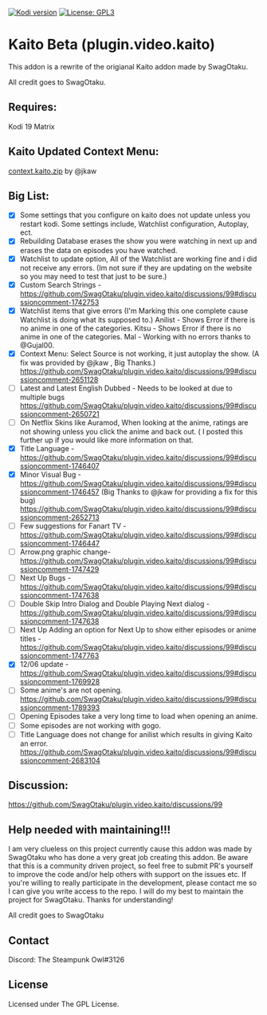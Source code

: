 [![Kodi version](https://img.shields.io/badge/kodi%20versions19-blue)](https://kodi.tv/)
[![License: GPL3](https://img.shields.io/badge/License-GPL3-yellow.svg)](https://opensource.org/licenses/GPL-3.0)

# Kaito Beta (plugin.video.kaito)

This addon is a rewrite of the origianal Kaito addon made by SwagOtaku. 

All credit goes to SwagOtaku.

## Requires:

Kodi 19 Matrix

## Kaito Updated Context Menu:

[context.kaito.zip](https://github.com/Goldenfreddy0703/plugin.video.kaito.beta/files/8605380/context.kaito.zip) by @jkaw 

## Big List:

- [x] Some settings that you configure on kaito does not update unless you restart kodi.
Some settings include, Watchlist configuration, Autoplay, ect.
- [x] Rebuilding Database erases the show you were watching in next up and erases the data on episodes you have watched.
- [x] Watchlist to update option, All of the Watchlist are working fine and i did not receive any errors. (Im not sure if they are updating on the website so you may need to test that just to be sure.)
- [x] Custom Search Strings - https://github.com/SwagOtaku/plugin.video.kaito/discussions/99#discussioncomment-1742753
- [x] Watchlist items that give errors (I'm Marking this one complete cause Watchlist is doing what its supposed to.)
Anilist - Shows Error if there is no anime in one of the categories.
Kitsu - Shows Error if there is no anime in one of the categories.
Mal - Working with no errors thanks to @Gujal00.
- [x] Context Menu: Select Source is not working, it just autoplay the show. (A fix was provided by @jkaw , Big Thanks.) https://github.com/SwagOtaku/plugin.video.kaito/discussions/99#discussioncomment-2651128
- [ ] Latest and Latest English Dubbed - Needs to be looked at due to multiple bugs https://github.com/SwagOtaku/plugin.video.kaito/discussions/99#discussioncomment-2650721
- [ ] On Netflix Skins like Auramod, When looking at the anime, ratings are not showing unless you click the anime and back out. ( I posted this further up if you would like more information on that.
- [x] Title Language - https://github.com/SwagOtaku/plugin.video.kaito/discussions/99#discussioncomment-1746407
- [x] Minor Visual Bug - https://github.com/SwagOtaku/plugin.video.kaito/discussions/99#discussioncomment-1746457 (Big Thanks to @jkaw for providing a fix for this bug) https://github.com/SwagOtaku/plugin.video.kaito/discussions/99#discussioncomment-2652713
- [ ] Few suggestions for Fanart TV - https://github.com/SwagOtaku/plugin.video.kaito/discussions/99#discussioncomment-1746447
- [ ] Arrow.png graphic change- https://github.com/SwagOtaku/plugin.video.kaito/discussions/99#discussioncomment-1747429
- [ ] Next Up Bugs - https://github.com/SwagOtaku/plugin.video.kaito/discussions/99#discussioncomment-1747638
- [ ] Double Skip Intro Dialog and Double Playing Next dialog - https://github.com/SwagOtaku/plugin.video.kaito/discussions/99#discussioncomment-1747638
- [ ] Next Up Adding an option for Next Up to show either episodes or anime titles - https://github.com/SwagOtaku/plugin.video.kaito/discussions/99#discussioncomment-1747763
- [x] 12/06 update - https://github.com/SwagOtaku/plugin.video.kaito/discussions/99#discussioncomment-1769928
- [ ] Some anime's are not opening. https://github.com/SwagOtaku/plugin.video.kaito/discussions/99#discussioncomment-1789393
- [ ] Opening Episodes take a very long time to load when opening an anime.  
- [ ] Some episodes are not working with gogo. 
- [ ] Title Language does not change for anilist which results in giving Kaito an error. https://github.com/SwagOtaku/plugin.video.kaito/discussions/99#discussioncomment-2683104

## Discussion:

https://github.com/SwagOtaku/plugin.video.kaito/discussions/99

## Help needed with maintaining!!!

I am very clueless on this project currently cause this addon was made by SwagOtaku who has done a very great job creating this addon. Be aware that this is a community driven project, so feel free to submit PR's yourself to improve the code and/or help others with support on the issues etc. If you're willing to really participate in the development, please contact me so I can give you write access to the repo. I will do my best to maintain the project for SwagOtaku. Thanks for understanding!

All credit goes to SwagOtaku

## Contact

Discord: The Steampunk Owl#3126

## License

Licensed under The GPL License.
